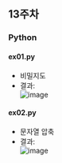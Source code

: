 ## 13주차
### Python

#### ex01.py
- 비밀지도
- 결과:  
![image](https://user-images.githubusercontent.com/46733911/143797697-491fadb1-ef7e-4d7b-b27f-78a08b887eac.png)  


#### ex02.py  
- 문자열 압축  
- 결과:  
![image](https://user-images.githubusercontent.com/46733911/143799385-c8df7c11-4e17-4801-ad00-c97762454be5.png)
   
